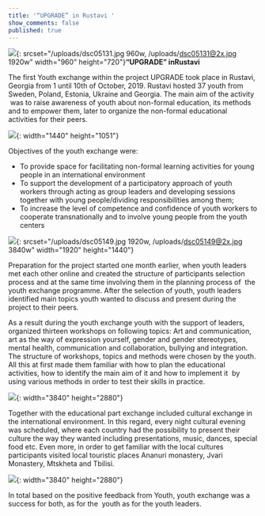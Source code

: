 ```yaml
---
title: '“UPGRADE” in Rustavi '
show_comments: false
published: true
---
```


![](/uploads/dsc05131.jpg){: srcset="/uploads/dsc05131.jpg 960w, /uploads/dsc05131@2x.jpg 1920w" width="960" height="720"}**“UPGRADE” inRustavi**

The first Youth exchange within the project UPGRADE took place in Rustavi, Georgia from 1 until 10th of October, 2019. Rustavi hosted 37 youth from Sweden, Poland, Estonia, Ukraine and Georgia. The main aim of the activity &nbsp;was to raise awareness of youth about non-formal education, its methods and to empower them, later to organize the non-formal educational activities for their peers.

![](/uploads/94488238-2972573789448659-6966276004507549696-o.jpg){: width="1440" height="1051"}

Objectives of the youth exchange were:

* To provide space for facilitating non-formal learning activities for young people in an international environment
* To support the development of a participatory approach of youth workers through acting as group leaders and developing sessions together with young people/dividing responsibilities among them;
* To increase the level of competence and confidence of youth workers to cooperate transnationally and to involve young people from the youth centers

![](/uploads/dsc05149.jpg){: srcset="/uploads/dsc05149.jpg 1920w, /uploads/dsc05149@2x.jpg 3840w" width="1920" height="1440"}

Preparation for the project started one month earlier, when youth leaders met each other online and created the structure of participants selection process and at the same time involving them in the planning process of&nbsp; the youth exchange programme. After the selection of youth, youth leaders identified main topics youth wanted to discuss and present during the project to their peers.

As a result during the youth exchange youth with the support of leaders, organized thirteen workshops on following topics: Art and communication, art as the way of expression yourself, gender and gender stereotypes, mental health, communication and collaboration, bullying and integration. The structure of workshops, topics and methods were chosen by the youth. All this at first made them familiar with how to plan the educational activities, how to identify the main aim of it and how to implement it &nbsp;by using various methods in order to test their skills in practice.

![](/uploads/dsc05167.jpg){: width="3840" height="2880"}

Together with the educational part exchange included cultural exchange in the international environment. In this regard, every night cultural evening was scheduled, where each country had the possibility to present their culture the way they wanted including presentations, music, dances, special food etc. Even more, in order to get familiar with the local cultures participants visited local touristic places Ananuri monastery, Jvari Monastery, Mtskheta and Tbilisi.

![](/uploads/dsc05249.jpg){: width="3840" height="2880"}

In total based on the positive feedback from Youth, youth exchange was a success for both, as for the&nbsp; youth as for the youth leaders.

&nbsp;

&nbsp;
